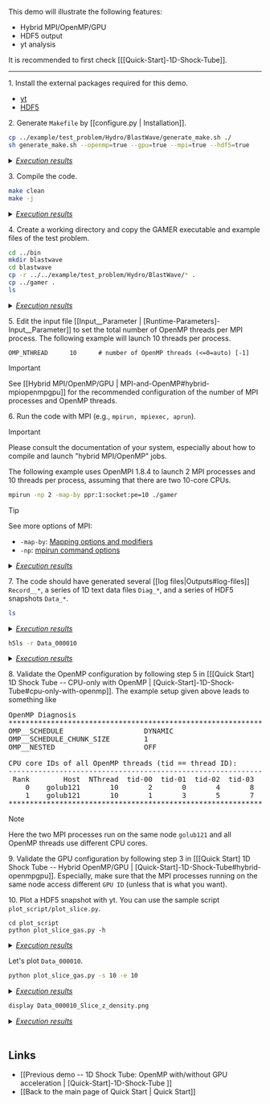 This demo will illustrate the following features:
* Hybrid MPI/OpenMP/GPU
* HDF5 output
* yt analysis

It is recommended to first check [[[Quick-Start]-1D-Shock-Tube]].

***

1\. Install the external packages required for this demo.
* [yt](http://yt-project.org)
* [HDF5](https://support.hdfgroup.org/HDF5)

2\. Generate `Makefile` by [[configure.py | Installation]].
``` bash
cp ../example/test_problem/Hydro/BlastWave/generate_make.sh ./
sh generate_make.sh --openmp=true --gpu=true --mpi=true --hdf5=true
```
<details>
<summary><u><i>Execution results</i></u></summary>

<pre>
   ...
   ...
========================================
Makefile is created.
========================================
</pre>
</details>

3\. Compile the code.
``` bash
make clean
make -j
```
<details>
<summary><u><i>Execution results</i></u></summary>

<pre>
   ...
   ...
Compiling GAMER --> Successful!
</pre>
</details>

4\. Create a working directory and copy the GAMER executable and
example files of the test problem.
``` bash
cd ../bin
mkdir blastwave
cd blastwave
cp -r ../../example/test_problem/Hydro/BlastWave/* .
cp ../gamer .
ls
```
<details>
<summary><u><i>Execution results</i></u></summary>

<pre>
Input__Flag_Lohner  Input__Parameter  Input__TestProb  README  clean.sh  gamer  plot_profile.gpt  plot_slice.py
</pre>
</details>

5\. Edit the input file
[[Input__Parameter | [Runtime-Parameters]-Input__Parameter]]
to set the total number of OpenMP threads per MPI process.
The following example will launch 10 threads per process.
```
OMP_NTHREAD      10      # number of OpenMP threads (<=0=auto) [-1]
```

> [!IMPORTANT]
> See [[Hybrid MPI/OpenMP/GPU | MPI-and-OpenMP#hybrid-mpiopenmpgpu]]
for the recommended configuration of the number of MPI processes and OpenMP threads.

6\. Run the code with MPI (e.g., `mpirun, mpiexec, aprun`).
> [!IMPORTANT]
> Please consult the documentation of your system, especially about how to compile and launch "hybrid MPI/OpenMP" jobs.

The following example uses OpenMPI 1.8.4 to launch 2 MPI processes
and 10 threads per process, assuming that there are two 10-core CPUs.
```bash
mpirun -np 2 -map-by ppr:1:socket:pe=10 ./gamer
```
> [!TIP]
> See more options of MPI:
>   * `-map-by`: [Mapping options and modifiers](https://www.ibm.com/docs/en/smpi/10.2?topic=affinity-mapping-options-modifiers)
>   * `-np`: [mpirun command options](https://www.ibm.com/docs/da/smpi/10.2?topic=command-mpirun-options)
<details>
<summary><u><i>Execution results</i></u></summary>

<pre>
   ...
   ...
Time: 4.8438672e-03 -> 4.8932853e-03,   Step:     114 ->     115,   dt_base: 4.9418079e-05
Time: 4.8932853e-03 -> 4.9427910e-03,   Step:     115 ->     116,   dt_base: 4.9505779e-05
Time: 4.9427910e-03 -> 4.9923843e-03,   Step:     116 ->     117,   dt_base: 4.9593262e-05
Time: 4.9923843e-03 -> 5.0000000e-03,   Step:     117 ->     118,   dt_base: 7.6156993e-06
Output_DumpData_Total_HDF5 (DumpID = 10) ...
Output_DumpData_Total_HDF5 (DumpID = 10) ... done
Output_DumpData_Part (DumpID = 10) ...
Output_DumpData_Part (DumpID = 10) ... done
End_GAMER ...
End_MemFree ... done
End_GAMER ... done


~ GAME OVER ~
</pre>
</details>

7\. The code should have generated several [[log files|Outputs#log-files]]
`Record__*`, a series of 1D text data files `Diag_*`, and a series of
HDF5 snapshots `Data_*`.
```bash
ls
```
<details>
<summary><u><i>Execution results</i></u></summary>

<pre>
Data_000000  Data_000005  Data_000010  Diag_000004  Diag_000009         README               Record__Note         clean.sh
Data_000001  Data_000006  Diag_000000  Diag_000005  Diag_000010         Record__Dump         Record__PatchCount   gamer
Data_000002  Data_000007  Diag_000001  Diag_000006  Input__Flag_Lohner  Record__LoadBalance  Record__Performance  plot_profile.gpt
Data_000003  Data_000008  Diag_000002  Diag_000007  Input__Parameter    Record__MemInfo      Record__TimeStep     plot_slice.py
Data_000004  Data_000009  Diag_000003  Diag_000008  Input__TestProb     Record__NCorrUnphy   Record__Timing
</pre>
</details>

```bash
h5ls -r Data_000010
```
<details>
<summary><u><i>Execution results</i></u></summary>

<pre>
/                        Group
/GridData                Group
/GridData/Dens           Dataset {6016, 8, 8, 8}
/GridData/Engy           Dataset {6016, 8, 8, 8}
/GridData/MomX           Dataset {6016, 8, 8, 8}
/GridData/MomY           Dataset {6016, 8, 8, 8}
/GridData/MomZ           Dataset {6016, 8, 8, 8}
/Info                    Group
/Info/InputPara          Dataset {SCALAR}
/Info/KeyInfo            Dataset {SCALAR}
/Info/Makefile           Dataset {SCALAR}
/Info/SymConst           Dataset {SCALAR}
/Tree                    Group
/Tree/Corner             Dataset {6016, 3}
/Tree/Father             Dataset {6016}
/Tree/LBIdx              Dataset {6016}
/Tree/Sibling            Dataset {6016, 26}
/Tree/Son                Dataset {6016}
</pre>
</details>

8\. Validate the OpenMP configuration by following step 5 in
[[[Quick Start] 1D Shock Tube -- CPU-only with OpenMP | [Quick-Start]-1D-Shock-Tube#cpu-only-with-openmp]].
The example setup given above leads to something like
<pre>
OpenMP Diagnosis
***********************************************************************************
OMP__SCHEDULE                   DYNAMIC
OMP__SCHEDULE_CHUNK_SIZE        1
OMP__NESTED                     OFF

CPU core IDs of all OpenMP threads (tid == thread ID):
------------------------------------------------------------------------
 Rank        Host  NThread  tid-00  tid-01  tid-02  tid-03  tid-04  tid-05  tid-06  tid-07  tid-08  tid-09
    0    golub121       10       2       0       4       8      10      12      14      16      18       6
    1    golub121       10       1       3       5       7       9      11      13      15      17      19
***********************************************************************************
</pre>
> [!NOTE]
> Here the two MPI processes run on the same node `golub121` and all OpenMP threads use different CPU cores.

9\. Validate the GPU configuration by following step 3 in
[[[Quick Start] 1D Shock Tube -- Hybrid OpenMP/GPU | [Quick-Start]-1D-Shock-Tube#hybrid-openmpgpu]].
Especially, make sure that the MPI processes running on the
same node access different `GPU ID` (unless that is what you want).

10\. Plot a HDF5 snapshot with yt. You can use the sample script `plot_script/plot_slice.py`.
```
cd plot_script
python plot_slice_gas.py -h
```
<details>
<summary><u><i>Execution results</i></u></summary>

<pre>
usage: plot_slice_gas.py [-h] -s IDX_START -e IDX_END [-d DIDX] [-i PREFIX]

Plot gas density slices for the blast wave test

optional arguments:
  -h, --help    show this help message and exit
  -s IDX_START  first data index
  -e IDX_END    last data index
  -d DIDX       delta data index [1]
  -i PREFIX     data path prefix [../]
</pre>
</details>

Let's plot `Data_000010`.
``` bash
python plot_slice_gas.py -s 10 -e 10
```
<details>
<summary><u><i>Execution results</i></u></summary>

<pre>
Command-line arguments:
-------------------------------------------------------------------
plot_slice_gas.py -s 10 -e 10
-------------------------------------------------------------------

yt : [WARNING  ] 2017-12-11 20:34:09,787 Cannot determine code units ==> Use units_override to specify the units
yt : [WARNING  ] 2017-12-11 20:34:09,788 Assuming length unit = 1.0 cm
yt : [WARNING  ] 2017-12-11 20:34:09,789 Assuming time unit = 1.0 s
yt : [WARNING  ] 2017-12-11 20:34:09,789 Assuming mass unit = 1.0 g
yt : [INFO     ] 2017-12-11 20:34:09,842 Parameters: current_time              = 0.005
yt : [INFO     ] 2017-12-11 20:34:09,842 Parameters: domain_dimensions         = [32 32 32]
yt : [INFO     ] 2017-12-11 20:34:09,843 Parameters: domain_left_edge          = [ 0.  0.  0.]
yt : [INFO     ] 2017-12-11 20:34:09,844 Parameters: domain_right_edge         = [ 1.  1.  1.]
yt : [INFO     ] 2017-12-11 20:34:09,845 Parameters: cosmological_simulation   = 0
yt : [INFO     ] 2017-12-11 20:34:14,783 xlim = 0.000000 1.000000
yt : [INFO     ] 2017-12-11 20:34:14,784 ylim = 0.000000 1.000000
yt : [INFO     ] 2017-12-11 20:34:14,786 xlim = 0.000000 1.000000
yt : [INFO     ] 2017-12-11 20:34:14,787 ylim = 0.000000 1.000000
yt : [INFO     ] 2017-12-11 20:34:14,810 Making a fixed resolution buffer of (('gas', 'density')) 800 by 800
yt : [INFO     ] 2017-12-11 20:34:18,923 Saving plot Data_000010_Slice_z_density.png
</pre>
</details>

```bash
display Data_000010_Slice_z_density.png
```
<details>
<summary><u><i>Execution results</i></u></summary>

[[/images/blastwave.png | alt=blastwave]]
</details>

<br>

## Links
* [[Previous demo -- 1D Shock Tube: OpenMP with/without GPU acceleration | [Quick-Start]-1D-Shock-Tube ]]
* [[Back to the main page of Quick Start | Quick Start]]
